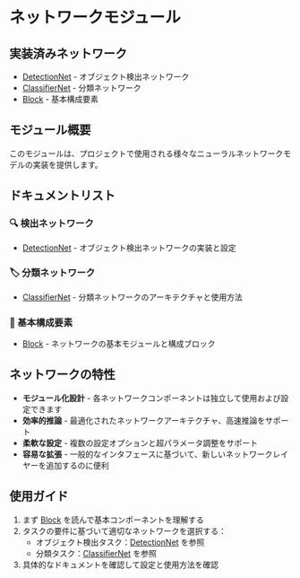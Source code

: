 # ネットワークモジュール

## 実装済みネットワーク

- [DetectionNet](detectionnet.md) - オブジェクト検出ネットワーク
- [ClassifierNet](classifiernet.md) - 分類ネットワーク
- [Block](block.md) - 基本構成要素

## モジュール概要

このモジュールは、プロジェクトで使用される様々なニューラルネットワークモデルの実装を提供します。

## ドキュメントリスト

### 🔍 検出ネットワーク
- [DetectionNet](detectionnet.md) - オブジェクト検出ネットワークの実装と設定

### 🏷️ 分類ネットワーク  
- [ClassifierNet](classifiernet.md) - 分類ネットワークのアーキテクチャと使用方法

### 🧱 基本構成要素
- [Block](block.md) - ネットワークの基本モジュールと構成ブロック

## ネットワークの特性

- **モジュール化設計** - 各ネットワークコンポーネントは独立して使用および設定できます
- **効率的推論** - 最適化されたネットワークアーキテクチャ、高速推論をサポート
- **柔軟な設定** - 複数の設定オプションと超パラメータ調整をサポート
- **容易な拡張** - 一般的なインタフェースに基づいて、新しいネットワークレイヤーを追加するのに便利

## 使用ガイド

1. まず [Block](block.md) を読んで基本コンポーネントを理解する
2. タスクの要件に基づいて適切なネットワークを選択する：
   - オブジェクト検出タスク：[DetectionNet](detectionnet.md) を参照
   - 分類タスク：[ClassifierNet](classifiernet.md) を参照
3. 具体的なドキュメントを確認して設定と使用方法を確認 
